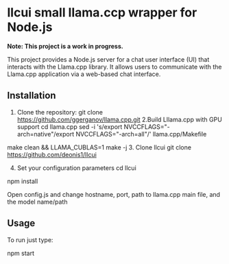 # llcui small llama.ccp wrapper for Node.js

**Note: This project is a work in progress.**

This project provides a Node.js server for a chat user interface (UI) that interacts with the Llama.cpp library. It allows users to communicate with the Llama.cpp application via a web-based chat interface.

## Installation

  1. Clone the repository:
git clone https://github.com/ggerganov/llama.cpp.git
  2.Build Lllama.cpp with GPU support
cd llama.cpp
sed -i 's/export NVCCFLAGS="-arch=native"/export NVCCFLAGS="-arch=all"/' llama.cpp/Makefile

make clean && LLAMA_CUBLAS=1 make -j
  3. Clone llcui
git clone https://github.com/deonis1/llcui

  4. Set your configuration parameters
cd llcui

npm install

Open config.js and change hostname, port, path to llama.cpp main file, and the model name/path

## Usage
To run just type:

npm start
